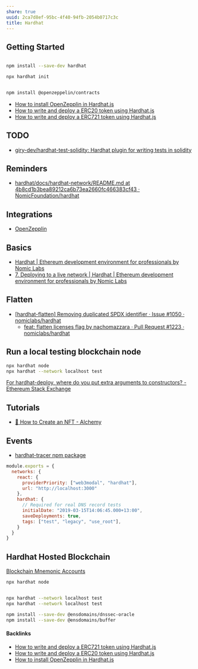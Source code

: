 ```yaml
---
share: true
uuid: 2ca7d8ef-95bc-4f40-94fb-2054b0717c3c
title: Hardhat
---
```

## Getting Started

``` bash

npm install --save-dev hardhat

npx hardhat init


npm install @openzeppelin/contracts
```

* [How to install OpenZepplin in Hardhat.js](/3b73f02b-021d-41b2-b094-af347aa351da)
* [How to write and deploy a ERC20 token using Hardhat.js](/eb3f53b3-dac7-49d4-82ed-14f490b8ed25)
* [How to write and deploy a ERC721 token using Hardhat.js](/74693802-2d24-44c8-9cc4-1eea10bccf94)

## TODO

* [giry-dev/hardhat-test-solidity: Hardhat plugin for writing tests in solidity](https://github.com/giry-dev/hardhat-test-solidity)

## Reminders

* [hardhat/docs/hardhat-network/README.md at 4b8cd1b3bea89212ca6b73ea2660fc466383cf43 · NomicFoundation/hardhat](https://github.com/NomicFoundation/hardhat/blob/4b8cd1b3bea89212ca6b73ea2660fc466383cf43/docs/hardhat-network/README.md#hardhat-network-initial-state)

## Integrations

* [OpenZepplin](/1522137f-093c-4f7f-8719-eed40c3db26f)
## Basics

* [Hardhat | Ethereum development environment for professionals by Nomic Labs](https://hardhat.org/plugins/hardhat-deploy.html)
* [7. Deploying to a live network | Hardhat | Ethereum development environment for professionals by Nomic Labs](https://hardhat.org/tutorial/deploying-to-a-live-network.html)

## Flatten

* [[hardhat-flatten] Removing duplicated SPDX identifier · Issue #1050 · nomiclabs/hardhat](https://github.com/nomiclabs/hardhat/issues/1050)
  * [feat: flatten licenses flag by nachomazzara · Pull Request #1223 · nomiclabs/hardhat](https://github.com/nomiclabs/hardhat/pull/1223)


## Run a local testing blockchain node

``` bash
npx hardhat node
npx hardhat --network localhost test
```

[For hardhat-deploy, where do you put extra arguments to constructors? - Ethereum Stack Exchange](https://ethereum.stackexchange.com/questions/102709/for-hardhat-deploy-where-do-you-put-extra-arguments-to-constructors)

## Tutorials

* [🎨 How to Create an NFT - Alchemy](https://docs.alchemy.com/alchemy/tutorials/how-to-create-an-nft)

## Events

* [hardhat-tracer npm package](https://hardhat.org/plugins/hardhat-tracer.html)

``` javascript
module.exports = {
  networks: {
    react: {
      providerPriority: ["web3modal", "hardhat"],
      url: "http://localhost:3000"
    },
    hardhat: {
      // Required for real DNS record tests
      initialDate: "2019-03-15T14:06:45.000+13:00",
      saveDeployments: true,
      tags: ["test", "legacy", "use_root"],
    }
  }   
}
```

## Hardhat Hosted Blockchain

[Blockchain Mnemonic Accounts](https://github.com/NomicFoundation/hardhat/blob/4b8cd1b3bea89212ca6b73ea2660fc466383cf43/docs/hardhat-network/README.md#hardhat-network-initial-state)

``` bash
npx hardhat node


npx hardhat --network localhost test
npx hardhat --network localhost test

npm install --save-dev @ensdomains/dnssec-oracle
npm install --save-dev @ensdomains/buffer
```


#### Backlinks

* [How to write and deploy a ERC721 token using Hardhat.js](/74693802-2d24-44c8-9cc4-1eea10bccf94)
* [How to write and deploy a ERC20 token using Hardhat.js](/eb3f53b3-dac7-49d4-82ed-14f490b8ed25)
* [How to install OpenZepplin in Hardhat.js](/3b73f02b-021d-41b2-b094-af347aa351da)